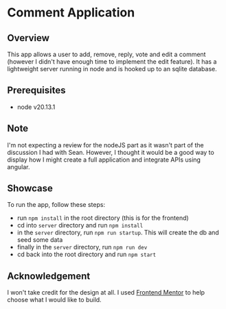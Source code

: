 # Comment Application

## Overview

This app allows a user to add, remove, reply, vote and edit a comment (however I didn't have enough time to implement the edit feature). It has a lightweight server running in node and is hooked up to an sqlite database.

## Prerequisites

- node v20.13.1

## Note

I'm not expecting a review for the nodeJS part as it wasn't part of the discussion I had with Sean. However, I thought it would be a good way to display how I might create a full application and integrate APIs using angular.

## Showcase

To run the app, follow these steps:

- run `npm install` in the root directory (this is for the frontend)
- cd into `server` directory and run `npm install`
- in the `server` directory, run `npm run startup`. This will create the db and seed some data
- finally in the `server` directory, run `npm run dev`
- cd back into the root directory and run `npm start`

## Acknowledgement

I won't take credit for the design at all. I used [Frontend Mentor](https://www.frontendmentor.io/challenges/interactive-comments-section-iG1RugEG9) to help choose what I would like to build.
